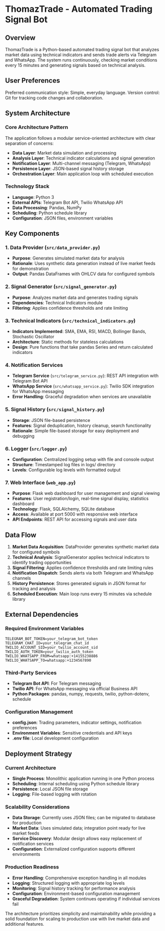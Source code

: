 # ThomazTrade - Automated Trading Signal Bot

## Overview

ThomazTrade is a Python-based automated trading signal bot that analyzes market data using technical indicators and sends trade alerts via Telegram and WhatsApp. The system runs continuously, checking market conditions every 15 minutes and generating signals based on technical analysis.

## User Preferences

Preferred communication style: Simple, everyday language.
Version control: Git for tracking code changes and collaboration.

## System Architecture

### Core Architecture Pattern
The application follows a modular service-oriented architecture with clear separation of concerns:

- **Data Layer**: Market data simulation and processing
- **Analysis Layer**: Technical indicator calculations and signal generation
- **Notification Layer**: Multi-channel messaging (Telegram, WhatsApp)
- **Persistence Layer**: JSON-based signal history storage
- **Orchestration Layer**: Main application loop with scheduled execution

### Technology Stack
- **Language**: Python 3
- **External APIs**: Telegram Bot API, Twilio WhatsApp API
- **Data Processing**: Pandas, NumPy
- **Scheduling**: Python schedule library
- **Configuration**: JSON files, environment variables

## Key Components

### 1. Data Provider (`src/data_provider.py`)
- **Purpose**: Generates simulated market data for analysis
- **Rationale**: Uses synthetic data generation instead of live market feeds for demonstration
- **Output**: Pandas DataFrames with OHLCV data for configured symbols

### 2. Signal Generator (`src/signal_generator.py`)
- **Purpose**: Analyzes market data and generates trading signals
- **Dependencies**: Technical Indicators module
- **Filtering**: Applies confidence thresholds and rate limiting

### 3. Technical Indicators (`src/technical_indicators.py`)
- **Indicators Implemented**: SMA, EMA, RSI, MACD, Bollinger Bands, Stochastic Oscillator
- **Architecture**: Static methods for stateless calculations
- **Design**: Pure functions that take pandas Series and return calculated indicators

### 4. Notification Services
- **Telegram Service** (`src/telegram_service.py`): REST API integration with Telegram Bot API
- **WhatsApp Service** (`src/whatsapp_service.py`): Twilio SDK integration for WhatsApp messaging
- **Error Handling**: Graceful degradation when services are unavailable

### 5. Signal History (`src/signal_history.py`)
- **Storage**: JSON file-based persistence
- **Features**: Signal deduplication, history cleanup, search functionality
- **Rationale**: Simple file-based storage for easy deployment and debugging

### 6. Logger (`src/logger.py`)
- **Configuration**: Centralized logging setup with file and console output
- **Structure**: Timestamped log files in logs/ directory
- **Levels**: Configurable log levels with formatted output

### 7. Web Interface (`web_app.py`)
- **Purpose**: Flask web dashboard for user management and signal viewing
- **Features**: User registration/login, real-time signal display, statistics dashboard
- **Technology**: Flask, SQLAlchemy, SQLite database
- **Access**: Available at port 5000 with responsive web interface
- **API Endpoints**: REST API for accessing signals and user data

## Data Flow

1. **Market Data Acquisition**: DataProvider generates synthetic market data for configured symbols
2. **Technical Analysis**: SignalGenerator applies technical indicators to identify trading opportunities
3. **Signal Filtering**: Applies confidence thresholds and rate limiting rules
4. **Notification Dispatch**: Sends alerts via both Telegram and WhatsApp channels
5. **History Persistence**: Stores generated signals in JSON format for tracking and analysis
6. **Scheduled Execution**: Main loop runs every 15 minutes via schedule library

## External Dependencies

### Required Environment Variables
```
TELEGRAM_BOT_TOKEN=your_telegram_bot_token
TELEGRAM_CHAT_ID=your_telegram_chat_id
TWILIO_ACCOUNT_SID=your_twilio_account_sid
TWILIO_AUTH_TOKEN=your_twilio_auth_token
TWILIO_WHATSAPP_FROM=whatsapp:+14155238886
TWILIO_WHATSAPP_TO=whatsapp:+1234567890
```

### Third-Party Services
- **Telegram Bot API**: For Telegram messaging
- **Twilio API**: For WhatsApp messaging via official Business API
- **Python Packages**: pandas, numpy, requests, twilio, python-dotenv, schedule

### Configuration Management
- **config.json**: Trading parameters, indicator settings, notification preferences
- **Environment Variables**: Sensitive credentials and API keys
- **.env file**: Local development configuration

## Deployment Strategy

### Current Architecture
- **Single Process**: Monolithic application running in one Python process
- **Scheduling**: Internal scheduling using Python schedule library
- **Persistence**: Local JSON file storage
- **Logging**: File-based logging with rotation

### Scalability Considerations
- **Data Storage**: Currently uses JSON files; can be migrated to database for production
- **Market Data**: Uses simulated data; integration point ready for live market feeds
- **Service Discovery**: Modular design allows easy replacement of notification services
- **Configuration**: Externalized configuration supports different environments

### Production Readiness
- **Error Handling**: Comprehensive exception handling in all modules
- **Logging**: Structured logging with appropriate log levels
- **Monitoring**: Signal history tracking for performance analysis
- **Configuration**: Environment-based configuration management
- **Graceful Degradation**: System continues operating if individual services fail

The architecture prioritizes simplicity and maintainability while providing a solid foundation for scaling to production use with live market data and additional features.
